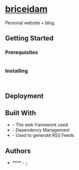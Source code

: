 # [briceidam](https://briceidam.com/)

Personal website + blog

## Getting Started


### Prerequisites

```

```

### Installing

```

```



```

```

## Deployment


## Built With

* [](http://) - The web framework used
* [](https://) - Dependency Management
* [](http://) - Used to generate RSS Feeds

## Authors

* **** - [-]()
